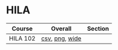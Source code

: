 # HILA

| Course | Overall | Section |
| ------ | ------- | ------- |
| HILA 102 | [csv](https://github.com/UCSD-Historical-Enrollment-Data/2025Summer2/blob/main/overall/HILA%20102.csv), [png](https://raw.githubusercontent.com/UCSD-Historical-Enrollment-Data/2025Summer2/main/plot_overall/HILA%20102.png), [wide](https://raw.githubusercontent.com/UCSD-Historical-Enrollment-Data/2025Summer2/main/plot_overall_wide/HILA%20102.png) |  |
